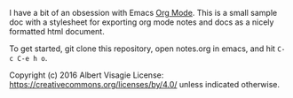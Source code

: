 I have a bit of an obsession with Emacs [Org Mode](http://orgmode.org/). 
This is a small sample doc with a stylesheet for exporting
org mode notes and docs as a nicely formatted html document.

To get started, git clone this repository, open notes.org in emacs,
and hit `C-c C-e h o`.

Copyright (c) 2016 Albert Visagie License:
https://creativecommons.org/licenses/by/4.0/ unless indicated
otherwise.
